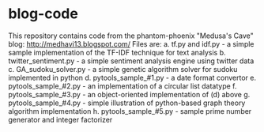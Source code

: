 # blog-code
This repository contains code from the phantom-phoenix "Medusa's Cave" blog: http://medhavi13.blogspot.com/
Files are: 
a. tf.py and idf.py - a simple sample implementation of the TF-IDF technique for text analysis
b. twitter_sentiment.py - a simple sentiment analysis engine using twitter data
c. GA_sudoku_solver.py - a simple genetic algorithm solver for sudoku implemented in python
d. pytools_sample_#1.py - a date format convertor
e. pytools_sample_#2.py - an implementation of a circular list datatype
f. pytools_sample_#3.py - an object-oriented implementation of (d) above
g. pytools_sample_#4.py - simple illustration of python-based graph theory algorithm implementation
h. pytools_sample_#5.py - sample prime number generator and integer factorizer
